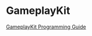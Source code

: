 # GameplayKit

[GameplayKit Programming Guide](https://developer.apple.com/library/archive/documentation/General/Conceptual/GameplayKit_Guide/index.html)
